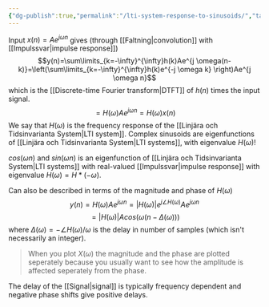 ```yaml
---
{"dg-publish":true,"permalink":"/lti-system-response-to-sinusoids/","tags":["digitalsignalbehandling"]}
---
```


Input $x(n)=Ae^{j \omega n}$ gives (through [[Faltning\|convolution]] with [[Impulssvar\|impulse response]]) $$y(n)=\sum\limits_{k=-\infty}^{\infty}h(k)Ae^{j \omega(n-k)}=\left(\sum\limits_{k=-\infty}^{\infty}h(k)e^{-j \omega k} \right)Ae^{j \omega n}$$
which is the [[Discrete-time Fourier transform\|DTFT]] of $h(n)$ times the input signal.
$$=H(\omega)Ae^{j \omega n}=H(\omega)x(n)$$
We say that $H(\omega)$ is the frequency response of the [[Linjära och Tidsinvarianta System\|LTI system]]. Complex sinusoids are eigenfunctions of [[Linjära och Tidsinvarianta System\|LTI systems]], with eigenvalue $H(\omega)$!

$cos(\omega n)$ and $sin(\omega n)$ is an eigenfunction of [[Linjära och Tidsinvarianta System\|LTI systems]] with real-valued [[Impulssvar\|impulse response]] with eigenvalue $H(\omega)=H*(-\omega)$.

Can also be described in terms of the magnitude and phase of $H(\omega)$
$$y(n)=H(\omega)Ae^{j \omega n}= |H(\omega)|e^{j\angle H(\omega)}Ae^{j \omega n}$$
$$=|H(\omega)|Acos(\omega(n-\Delta(\omega)))$$
where $\Delta(\omega)=-\angle H(\omega)/\omega$ is the delay in number of samples (which isn't necessarily an integer).


> When you plot $X(\omega)$ the magnitude and the phase are plotted seperately because you usually want to see how the amplitude is affected seperately from the phase.

The delay of the [[Signal\|signal]] is typically frequency dependent and negative phase shifts give positive delays. 
